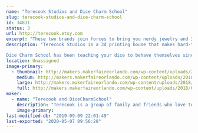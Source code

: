 ```yaml
---
name: "Terecook Studios and Dice Charm School"
slug: terecook-studios-and-dice-charm-school
id: 34831
status: 3
url: http://terecook.etsy.com
excerpt: "These two brands join forces to bring you nerdy jewelry and 3d printed cosplay accessories!"
description: "Terecook Studios is a 3d printing house that makes hard-to-find, custom-designed cosplay accessories. Every cosplay seems to have that one !@#$ thing you can't find or make to save your life; Terecook specializes in that one !@#$ thing. 3d printed accessories are great, because they're more durable and less bulky than foam, but lighter and more affordable than metal. Available for any custom 3d printing orders, and we do a few props and toys too!

Dice Charm School has been teaching your dice to behave themselves since 2016, specializing in polyhedral dice jewelry with the highest roll facing out for luck. (Natural 20s not guaranteed.) We also offer hand-drawn pins, pride jewelry, and a few other nerdy treasures!"
location: Unassigned
image-primary:
  - thumbnail: http://makers.makerfaireorlando.com/wp-content/uploads/2018/08/2018-07-19-14.25.16-150x150.jpg
    medium: http://makers.makerfaireorlando.com/wp-content/uploads/2018/08/2018-07-19-14.25.16-300x225.jpg
    large: http://makers.makerfaireorlando.com/wp-content/uploads/2018/08/2018-07-19-14.25.16-1024x768.jpg
    full: http://makers.makerfaireorlando.com/wp-content/uploads/2018/08/2018-07-19-14.25.16.jpg
maker:
  - name: "Terecook and DiceCharmSchool"
    description: "Terecook is a group of family and friends who love to make things. So far all we have is an Etsy shop and a lot of ambition, but we've got big plans!"
    image-primary: 
last-modified-db: "2019-09-09 22:01:49"
last-exported: "2020-05-07 09:56:28"
---
```

